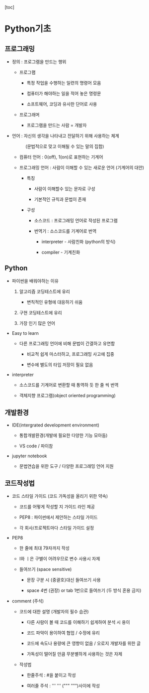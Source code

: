 [toc]



# Python기초



## 프로그래밍

- 정의 : 프로그램을 만드는 행위 
  
  - 프로그램
    
    - 특정 작업을 수행하는 일련의 명령어 모음
    
    - 컴퓨터가 해야하는 일을 적어 놓은 명령문
    
    - 소프트웨어, 코딩과 유사한 단어로 사용
  
  - 프로그래머
    
    - 프로그램을 만드는 사람 = 개발자



- 언어 : 자신의 생각을 나타내고 전달하기 위해 사용하는 체계
  
             (문법적으로 맞고 이해될 수 있는 말의 집합)
  
  - 컴퓨터 언어 : 0(off), 1(on)로 표현하는 기계어
  
  - 프로그래밍 언어 : 사람이 이해할 수 있는 새로운 언어 (기계어의 대안)
    
    - 특징 
      
      - 사람이 이해할수 있는 문자로 구성
      
      - 기본적인 규칙과 문법이 존재
    
    - 구성
      
      - 소스코드 : 프로그래밍 언어로 작성된 프로그램
      
      - 번역기 : 소스코드를 기계어로 번역
        
        - interpreter - 사람친화 (python의 방식)
        
        - compiler - 기계친화



## Python

- 파이썬을 배워야하는 이유
  
  1. 알고리즘 코딩테스트에 유리
     
     - 변칙적인 유형에 대응하기 쉬움
  
  2. 구현 코딩테스트에 유리
  
  3. 가장 인기 많은 언어

- Easy to learn
  
  - 다른 프로그래밍 언어에 비해 문법이 간결하고 유연함
    
    - 비교적 쉽게 마스터하고, 프로그래밍 사고에 집중
    
    - 변수에 별도의 타입 저장이 필요 없음

- interpreter
  
  - 소스코드를 기계어로 변환할 때 통역하 듯 한 줄 씩 번역
  
  - 객체지향 프로그램(object oriented programming)



## 개발환경

- IDE(intergrated development environment)         
  
  - 통합개발환경(개발에 필요한 다양한 기능 모아둠)
  
  - VS code / 파이참

- jupyter notebook 
  
  - 문법연습을 위한 도구 / 다양한 프로그래밍 언어 지원



## 코드작성법

- 코드 스타일 가이드 (코드 가독성을 올리기 위한 약속)
  
  - 코드를 어떻게 작성할 지 가이드 라인 제공
  
  - PEP8 : 파이썬에서 제안하는 스타일 가이드
  
  - 각 회사/프로젝트마다 스타일 가이드 설정

- PEP8
  
  - 한 줄에 최대 79자까지 작성
  
  - I와 ㅣ은 구별이 어려우므로 변수 사용시 자제
  
  - 들여쓰기 (space sensitive)
    
    - 문장 구분 시 {중괄호}대신 들여쓰기 사용
    
    - space 4번 (권장) or tab 1번으로 들여쓰기 (두 방식 혼용 금지)

- comment (주석)
  
  - 코드에 대한 설명 (개발자의 필수 습관)
    
    - 다른 사람이 볼 때 코드를 이해하기 쉽게하여 분석 시 용이
    
    - 코드 파악이 용이하여 협업 / 수정에 유리
    
    - 코드에 속도나 용량에 큰 영향이 없음 / 오로지 개발자를 위한 글
    
    - 가독성이 떨어질 만큼 무분별하게 사용하는 것은 자제
  
  - 작성법
    
    - 한줄주석 \: #을 붙이고 작성
    
    - 여러줄 주석 : '''  ''' ("""  """)사이에 작성



# 




